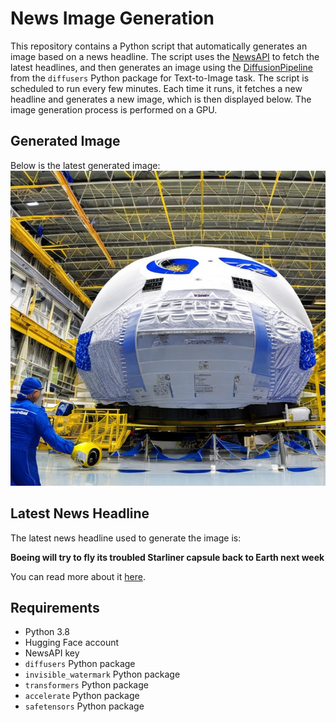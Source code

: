 # News Image Generation
This repository contains a Python script that automatically generates an image based on a news headline. The script uses the [NewsAPI](https://newsapi.org/) to fetch the latest headlines, and then generates an image using the [DiffusionPipeline](https://github.com/huggingface/diffusers) from the `diffusers` Python package for Text-to-Image task.
The script is scheduled to run every few minutes. Each time it runs, it fetches a new headline and generates a new image, which is then displayed below. The image generation process is performed on a GPU.

## Generated Image
Below is the latest generated image:
![Generated Image](image.png)

## Latest News Headline
The latest news headline used to generate the image is:

**Boeing will try to fly its troubled Starliner capsule back to Earth next week**

You can read more about it [here](https://news.google.com/rss/articles/CBMitwFBVV95cUxPUEMyUjhEQld1OWFPSWhGTjUyQnZuSmFQano3dnNRMUh5UTdjLWlpaURsNEVzdjVPZlRiODE0SjRPLVBtbW1QdHFQQ3F6eDVDeDJJeExkQUItdmUyWmJ3ZndONlZBdDBQdmRHVGtzYzBKY20wem5rb25NeDkwUjRkSmlGWXRCNFJ5MTN0NHkwbWNKUFREQ3V5SzNLS3VRcUE4ajRzR003aG1lOVBJeDVNdzVXbWNyUjA?oc=5).

## Requirements
- Python 3.8
- Hugging Face account
- NewsAPI key
- `diffusers` Python package
- `invisible_watermark` Python package
- `transformers` Python package
- `accelerate` Python package
- `safetensors` Python package
